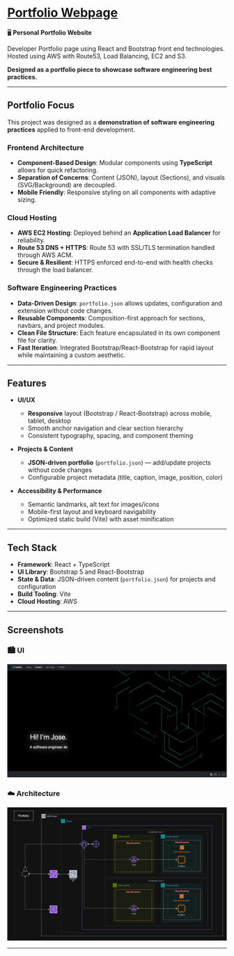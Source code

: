 # [Portfolio Webpage](https://ggworkz.co)

🖥️ **Personal Portfolio Website**

Developer Portfolio page using React and Bootstrap front end technologies.
Hosted using AWS with Route53, Load Balancing, EC2 and S3.

**Designed as a portfolio piece to showcase software engineering best practices.**

---

## Portfolio Focus

This project was designed as a **demonstration of software engineering practices** applied to front-end development.

### Frontend Architecture

- **Component-Based Design**: Modular components using **TypeScript** allows for quick refactoring.
- **Separation of Concerns**: Content (JSON), layout (Sections), and visuals (SVG/Background) are decoupled.
- **Mobile Friendly**: Responsive styling on all components with adaptive sizing.

### Cloud Hosting

- **AWS EC2 Hosting**: Deployed behind an **Application Load Balancer** for reliability.
- **Route 53 DNS + HTTPS**: Route 53 with SSL/TLS termination handled through AWS ACM.
- **Secure & Resilient**: HTTPS enforced end-to-end with health checks through the load balancer.

### Software Engineering Practices

- **Data-Driven Design**: `portfolio.json` allows updates, configuration and extension without code changes.
- **Reusable Components**: Composition-first approach for sections, navbars, and project modules.
- **Clean File Structure**: Each feature encapsulated in its own component file for clarity.
- **Fast Iteration**: Integrated Bootstrap/React-Bootstrap for rapid layout while maintaining a custom aesthetic.

---

## Features

- **UI/UX**

  - **Responsive** layout (Bootstrap / React-Bootstrap) across mobile, tablet, desktop
  - Smooth anchor navigation and clear section hierarchy
  - Consistent typography, spacing, and component theming

- **Projects & Content**

  - **JSON-driven portfolio** (`portfolio.json`) — add/update projects without code changes
  - Configurable project metadata (title, caption, image, position, color)

- **Accessibility & Performance**
  - Semantic landmarks, alt text for images/icons
  - Mobile-first layout and keyboard navigability
  - Optimized static build (Vite) with asset minification

---

## Tech Stack

- **Framework**: React + TypeScript
- **UI Library**: Bootstrap 5 and React-Bootstrap
- **State & Data**: JSON-driven content (`portfolio.json`) for projects and configuration
- **Build Tooling**: Vite
- **Cloud Hosting**: AWS

---

## Screenshots

### 🏙️ UI

![Webpage](public/README/pp-webpage.png)

### ☁️ Architecture

![Cloud](public/README/pp-cloud.png)

---
